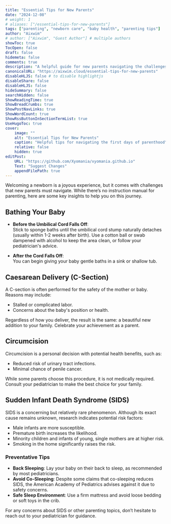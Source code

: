 ```yaml
---
title: "Essential Tips for New Parents"
date: "2024-12-08"
# weight: 1
# aliases: ["/essential-tips-for-new-parents"]
tags: ["parenting", "newborn care", "baby health", "parenting tips"]
author: "Aixwim"
# author: ["Aixwim", "Guest Author"] # multiple authors
showToc: true
TocOpen: false
draft: false
hidemeta: false
comments: true
description: "A helpful guide for new parents navigating the challenges of caring for a newborn."
canonicalURL: "https://aixwim.cloud/essential-tips-for-new-parents"
disableHLJS: false # to disable highlightjs
disableShare: false
disableHLJS: false
hideSummary: false
searchHidden: false
ShowReadingTime: true
ShowBreadCrumbs: true
ShowPostNavLinks: true
ShowWordCount: true
ShowRssButtonInSectionTermList: true
UseHugoToc: true
cover:
    image: ""
    alt: "Essential Tips for New Parents"
    caption: "Helpful tips for navigating the first days of parenthood"
    relative: false
    hidden: true
editPost:
    URL: "https://github.com/Xyomania/xyomania.github.io"
    Text: "Suggest Changes"
    appendFilePath: true
---
```


Welcoming a newborn is a joyous experience, but it comes with challenges that new parents must navigate. While there’s no instruction manual for parenting, here are some key insights to help you on this journey.

<!--more-->

## Bathing Your Baby

- **Before the Umbilical Cord Falls Off**:  
  Stick to sponge baths until the umbilical cord stump naturally detaches (usually within 1-2 weeks after birth). Use a cotton ball or swab dampened with alcohol to keep the area clean, or follow your pediatrician's advice.

- **After the Cord Falls Off**:  
  You can begin giving your baby gentle baths in a sink or shallow tub.

## Caesarean Delivery (C-Section)

A C-section is often performed for the safety of the mother or baby. Reasons may include:

- Stalled or complicated labor.  
- Concerns about the baby's position or health.  

Regardless of how you deliver, the result is the same: a beautiful new addition to your family. Celebrate your achievement as a parent.

## Circumcision

Circumcision is a personal decision with potential health benefits, such as:

- Reduced risk of urinary tract infections.  
- Minimal chance of penile cancer.  

While some parents choose this procedure, it is not medically required. Consult your pediatrician to make the best choice for your family.

## Sudden Infant Death Syndrome (SIDS)

SIDS is a concerning but relatively rare phenomenon. Although its exact cause remains unknown, research indicates potential risk factors:

- Male infants are more susceptible.  
- Premature birth increases the likelihood.  
- Minority children and infants of young, single mothers are at higher risk.  
- Smoking in the home significantly raises the risk.  

### Preventative Tips

- **Back Sleeping**: Lay your baby on their back to sleep, as recommended by most pediatricians.  
- **Avoid Co-Sleeping**: Despite some claims that co-sleeping reduces SIDS, the American Academy of Pediatrics advises against it due to safety concerns.  
- **Safe Sleep Environment**: Use a firm mattress and avoid loose bedding or soft toys in the crib.

For any concerns about SIDS or other parenting topics, don’t hesitate to reach out to your pediatrician for guidance.
